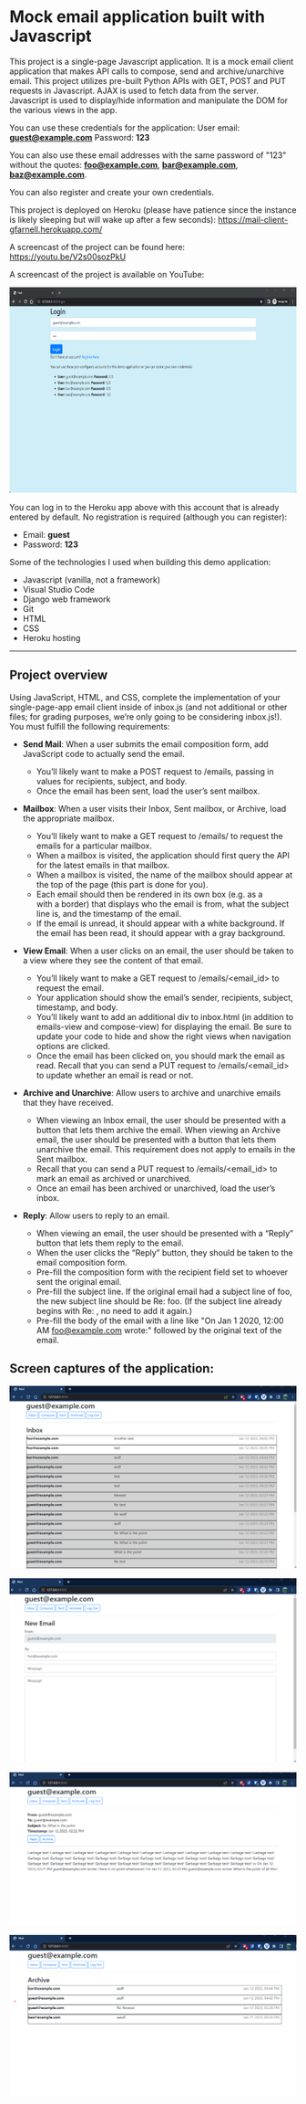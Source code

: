 # Mock email application built with Javascript

This project is a single-page Javascript application.  It is a mock email client application that makes API calls to compose, send and archive/unarchive email.  This project utilizes pre-built Python APIs with GET, POST and PUT requests in Javascript.  AJAX is used to fetch data from the server.  Javascript is used to display/hide information and manipulate the DOM for the various views in the app.

You can use these credentials for the application:
User email: **guest@example.com**
Password: **123**

You can also use these email addresses with the same password of "123" without the quotes: **foo@example.com**, **bar@example.com**, **baz@example.com**.

You can also register and create your own credentials.

This project is deployed on Heroku (please have patience since the instance is likely sleeping but will wake up after a few seconds): <a href="https://mail-client-gfarnell.herokuapp.com/">https://mail-client-gfarnell.herokuapp.com/</a>

A screencast of the project can be found here: <a href="https://youtu.be/V2s00sozPkU">https://youtu.be/V2s00sozPkU</a>

A screencast of the project is available on YouTube:

<a href="http://www.youtube.com/watch?feature=player_embedded&v=V2s00sozPkU
" target="_blank"><img src="mail/static/mail/Mail.gif"
alt="Commerce by Geoff Farnell" width="600" height="360" /></a>

You can log in to the Heroku app above with this account that is already entered by default. No registration is required (although you can register):

* Email: **guest**
* Password: **123**

Some of the technologies I used when building this demo application:

* Javascript (vanilla, not a framework)
* Visual Studio Code
* Django web framework
* Git
* HTML
* CSS
* Heroku hosting

-----------
## Project overview

Using JavaScript, HTML, and CSS, complete the implementation of your single-page-app email client inside of inbox.js (and not additional or other files; for grading purposes, we’re only going to be considering inbox.js!). You must fulfill the following requirements:

* **Send Mail**: When a user submits the email composition form, add JavaScript code to actually send the email.
    * You’ll likely want to make a POST request to /emails, passing in values for recipients, subject, and body.
    * Once the email has been sent, load the user’s sent mailbox.

* **Mailbox**: When a user visits their Inbox, Sent mailbox, or Archive, load the appropriate mailbox.
    * You’ll likely want to make a GET request to /emails/<mailbox> to request the emails for a particular mailbox.
    * When a mailbox is visited, the application should first query the API for the latest emails in that mailbox.
    * When a mailbox is visited, the name of the mailbox should appear at the top of the page (this part is done for you).
    * Each email should then be rendered in its own box (e.g. as a <div> with a border) that displays who the email is from, what the subject line is, and the timestamp of the email.
    * If the email is unread, it should appear with a white background. If the email has been read, it should appear with a gray background.

* **View Email**: When a user clicks on an email, the user should be taken to a view where they see the content of that email.
    * You’ll likely want to make a GET request to /emails/<email_id> to request the email.
    * Your application should show the email’s sender, recipients, subject, timestamp, and body.
    * You’ll likely want to add an additional div to inbox.html (in addition to emails-view and compose-view) for displaying the email. Be sure to update your code to hide and show the right views when navigation options are clicked.
    * Once the email has been clicked on, you should mark the email as read. Recall that you can send a PUT request to /emails/<email_id> to update whether an email is read or not.

* **Archive and Unarchive**: Allow users to archive and unarchive emails that they have received.
    * When viewing an Inbox email, the user should be presented with a button that lets them archive the email. When viewing an Archive email, the user should be presented with a button that lets them unarchive the email. This requirement does not apply to emails in the Sent mailbox.
    * Recall that you can send a PUT request to /emails/<email_id> to mark an email as archived or unarchived.
    * Once an email has been archived or unarchived, load the user’s inbox.

* **Reply**: Allow users to reply to an email.
    * When viewing an email, the user should be presented with a “Reply” button that lets them reply to the email.
    * When the user clicks the “Reply” button, they should be taken to the email composition form.
    * Pre-fill the composition form with the recipient field set to whoever sent the original email.
    * Pre-fill the subject line. If the original email had a subject line of foo, the new subject line should be Re: foo. (If the subject line already begins with Re: , no need to add it again.)
    * Pre-fill the body of the email with a line like "On Jan 1 2020, 12:00 AM foo@example.com wrote:" followed by the original text of the email.

## Screen captures of the application:
![Mail Application](Mail_1.png)

![Mail Application](Mail_2.png)

![Mail Application](Mail_3.png)

![Mail Application](Mail_4.png)